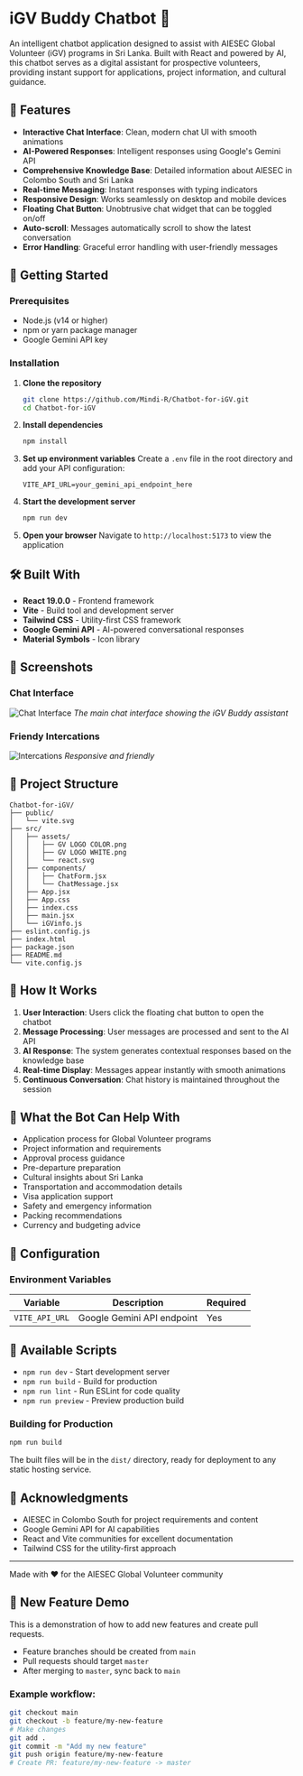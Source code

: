 # iGV Buddy Chatbot 🤖

An intelligent chatbot application designed to assist with AIESEC Global Volunteer (iGV) programs in Sri Lanka. Built with React and powered by AI, this chatbot serves as a digital assistant for prospective volunteers, providing instant support for applications, project information, and cultural guidance.

## 🌟 Features

- **Interactive Chat Interface**: Clean, modern chat UI with smooth animations
- **AI-Powered Responses**: Intelligent responses using Google's Gemini API
- **Comprehensive Knowledge Base**: Detailed information about AIESEC in Colombo South and Sri Lanka
- **Real-time Messaging**: Instant responses with typing indicators
- **Responsive Design**: Works seamlessly on desktop and mobile devices
- **Floating Chat Button**: Unobtrusive chat widget that can be toggled on/off
- **Auto-scroll**: Messages automatically scroll to show the latest conversation
- **Error Handling**: Graceful error handling with user-friendly messages

## 🚀 Getting Started

### Prerequisites

- Node.js (v14 or higher)
- npm or yarn package manager
- Google Gemini API key

### Installation

1. **Clone the repository**
   ```bash
   git clone https://github.com/Mindi-R/Chatbot-for-iGV.git
   cd Chatbot-for-iGV
   ```

2. **Install dependencies**
   ```bash
   npm install
   ```

3. **Set up environment variables**
   Create a `.env` file in the root directory and add your API configuration:
   ```env
   VITE_API_URL=your_gemini_api_endpoint_here
   ```

4. **Start the development server**
   ```bash
   npm run dev
   ```

5. **Open your browser**
   Navigate to `http://localhost:5173` to view the application

## 🛠️ Built With

- **React 19.0.0** - Frontend framework
- **Vite** - Build tool and development server
- **Tailwind CSS** - Utility-first CSS framework
- **Google Gemini API** - AI-powered conversational responses
- **Material Symbols** - Icon library

## 📱 Screenshots

### Chat Interface
![Chat Interface](screenshots/chat-interface.png)
*The main chat interface showing the iGV Buddy assistant*

### Friendy Intercations
![Intercations](screenshots/interactions.png)
*Responsive and friendly*

## 📁 Project Structure

```
Chatbot-for-iGV/
├── public/
│   └── vite.svg
├── src/
│   ├── assets/
│   │   ├── GV LOGO COLOR.png
│   │   ├── GV LOGO WHITE.png
│   │   └── react.svg
│   ├── components/
│   │   ├── ChatForm.jsx
│   │   └── ChatMessage.jsx
│   ├── App.jsx
│   ├── App.css
│   ├── index.css
│   ├── main.jsx
│   └── iGVinfo.js
├── eslint.config.js
├── index.html
├── package.json
├── README.md
└── vite.config.js
```

## 🎯 How It Works

1. **User Interaction**: Users click the floating chat button to open the chatbot
2. **Message Processing**: User messages are processed and sent to the AI API
3. **AI Response**: The system generates contextual responses based on the knowledge base
4. **Real-time Display**: Messages appear instantly with smooth animations
5. **Continuous Conversation**: Chat history is maintained throughout the session

## 🤝 What the Bot Can Help With

- Application process for Global Volunteer programs
- Project information and requirements
- Approval process guidance
- Pre-departure preparation
- Cultural insights about Sri Lanka
- Transportation and accommodation details
- Visa application support
- Safety and emergency information
- Packing recommendations
- Currency and budgeting advice

## 🔧 Configuration

### Environment Variables

| Variable | Description | Required |
|----------|-------------|----------|
| `VITE_API_URL` | Google Gemini API endpoint | Yes |


## 📝 Available Scripts

- `npm run dev` - Start development server
- `npm run build` - Build for production
- `npm run lint` - Run ESLint for code quality
- `npm run preview` - Preview production build


### Building for Production

```bash
npm run build
```

The built files will be in the `dist/` directory, ready for deployment to any static hosting service.

## 🙏 Acknowledgments

- AIESEC in Colombo South for project requirements and content
- Google Gemini API for AI capabilities
- React and Vite communities for excellent documentation
- Tailwind CSS for the utility-first approach

---

Made with ❤️ for the AIESEC Global Volunteer community
## 🚀 New Feature Demo

This is a demonstration of how to add new features and create pull requests.

- Feature branches should be created from `main`
- Pull requests should target `master`
- After merging to `master`, sync back to `main`

### Example workflow:
```bash
git checkout main
git checkout -b feature/my-new-feature
# Make changes
git add .
git commit -m "Add my new feature"
git push origin feature/my-new-feature
# Create PR: feature/my-new-feature -> master
```
